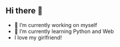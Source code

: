 ## Hi there 👋
- 🔭 I’m currently working on myself
- 🌱 I’m currently learning Python and Web
- I love my girlfriend!
